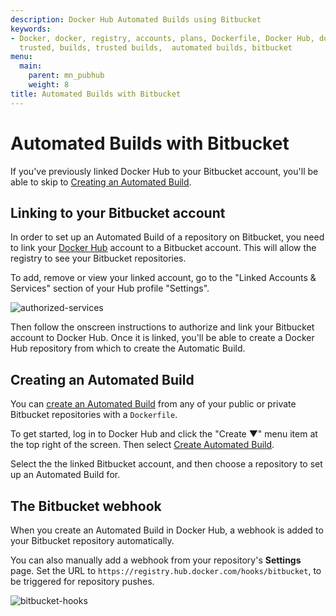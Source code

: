 ```yaml
---
description: Docker Hub Automated Builds using Bitbucket
keywords:
- Docker, docker, registry, accounts, plans, Dockerfile, Docker Hub, docs, documentation,
  trusted, builds, trusted builds,  automated builds, bitbucket
menu:
  main:
    parent: mn_pubhub
    weight: 8
title: Automated Builds with Bitbucket
---
```


# Automated Builds with Bitbucket

If you've previously linked Docker Hub to your Bitbucket account,
you'll be able to skip to [Creating an Automated Build](bitbucket.md#creating-an-automated-build).

## Linking to your Bitbucket account

In order to set up an Automated Build of a repository on Bitbucket, you need to
link your [Docker Hub](https://hub.docker.com/account/authorized-services/)
account to a Bitbucket account. This will allow the registry to see your Bitbucket
repositories.

To add, remove or view your linked account, go to the "Linked Accounts & Services"
section of your Hub profile "Settings".

![authorized-services](images/authorized-services.png)

Then follow the onscreen instructions to authorize and link your
Bitbucket account to Docker Hub. Once it is linked, you'll be able
to create a Docker Hub repository from which to create the Automatic Build.

## Creating an Automated Build

You can [create an Automated Build](
https://hub.docker.com/add/automated-build/bitbucket/) from any of your
public or private Bitbucket repositories with a `Dockerfile`.

To get started, log in to Docker Hub and click the
"Create &#x25BC;" menu item at the top right of the screen. Then select
[Create Automated Build](https://hub.docker.com/add/automated-build/bitbucket/).

Select the the linked Bitbucket account, and then choose a repository to set up
an Automated Build for.

## The Bitbucket webhook

When you create an Automated Build in Docker Hub, a webhook is added to your Bitbucket repository automatically.

You can also manually add a webhook from your repository's **Settings** page. Set the URL to `https://registry.hub.docker.com/hooks/bitbucket`, to be triggered for repository pushes.

![bitbucket-hooks](images/bitbucket-hook.png)
